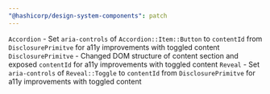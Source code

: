 ```yaml
---
"@hashicorp/design-system-components": patch
---
```


`Accordion` - Set `aria-controls` of `Accordion::Item::Button` to `contentId` from `DisclosurePrimitve` for a11y improvements with toggled content
`DisclosurePrimitve` - Changed DOM structure of content section and exposed `contentId` for a11y improvements with toggled content
`Reveal` - Set `aria-controls` of `Reveal::Toggle` to `contentId` from `DisclosurePrimitve` for a11y improvements with toggled content
